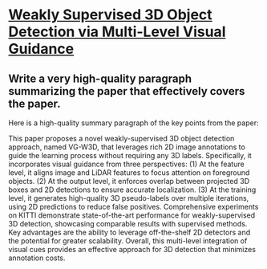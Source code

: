 # [Weakly Supervised 3D Object Detection via Multi-Level Visual Guidance](https://arxiv.org/abs/2312.07530)

## Write a very high-quality paragraph summarizing the paper that effectively covers the paper.

 Here is a high-quality summary paragraph of the key points from the paper:

This paper proposes a novel weakly-supervised 3D object detection approach, named VG-W3D, that leverages rich 2D image annotations to guide the learning process without requiring any 3D labels. Specifically, it incorporates visual guidance from three perspectives: (1) At the feature level, it aligns image and LiDAR features to focus attention on foreground objects. (2) At the output level, it enforces overlap between projected 3D boxes and 2D detections to ensure accurate localization. (3) At the training level, it generates high-quality 3D pseudo-labels over multiple iterations, using 2D predictions to reduce false positives. Comprehensive experiments on KITTI demonstrate state-of-the-art performance for weakly-supervised 3D detection, showcasing comparable results with supervised methods. Key advantages are the ability to leverage off-the-shelf 2D detectors and the potential for greater scalability. Overall, this multi-level integration of visual cues provides an effective approach for 3D detection that minimizes annotation costs.
